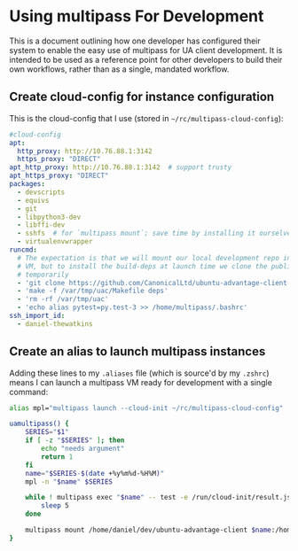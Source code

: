 # Using multipass For Development

This is a document outlining how one developer has configured their
system to enable the easy use of multipass for UA client development.
It is intended to be used as a reference point for other developers to
build their own workflows, rather than as a single, mandated workflow.

## Create cloud-config for instance configuration

This is the cloud-config that I use (stored in
`~/rc/multipass-cloud-config`):

```yaml
#cloud-config
apt:
  http_proxy: http://10.76.88.1:3142
  https_proxy: "DIRECT"
apt_http_proxy: http://10.76.88.1:3142  # support trusty
apt_https_proxy: "DIRECT"
packages:
  - devscripts
  - equivs
  - git
  - libpython3-dev
  - libffi-dev
  - sshfs  # for `multipass mount`; save time by installing it ourselves
  - virtualenvwrapper
runcmd:
  # The expectation is that we will mount our local development repo in to the
  # VM, but to install the build-deps at launch time we clone the public repo
  # temporarily
  - 'git clone https://github.com/CanonicalLtd/ubuntu-advantage-client /var/tmp/uac'
  - 'make -f /var/tmp/uac/Makefile deps'
  - 'rm -rf /var/tmp/uac'
  - 'echo alias pytest=py.test-3 >> /home/multipass/.bashrc'
ssh_import_id:
  - daniel-thewatkins
```

## Create an alias to launch multipass instances

Adding these lines to my `.aliases` file (which is source'd by my
`.zshrc`) means I can launch a multipass VM ready for development with
a single command:

```sh
alias mpl="multipass launch --cloud-init ~/rc/multipass-cloud-config"

uamultipass() {
    SERIES="$1"
    if [ -z "$SERIES" ]; then
        echo "needs argument"
        return 1
    fi
    name="$SERIES-$(date +%y%m%d-%H%M)"
    mpl -n "$name" $SERIES

    while ! multipass exec "$name" -- test -e /run/cloud-init/result.json; do
        sleep 5
    done

    multipass mount /home/daniel/dev/ubuntu-advantage-client $name:/home/multipass/ubuntu-advantage-client
}
```

